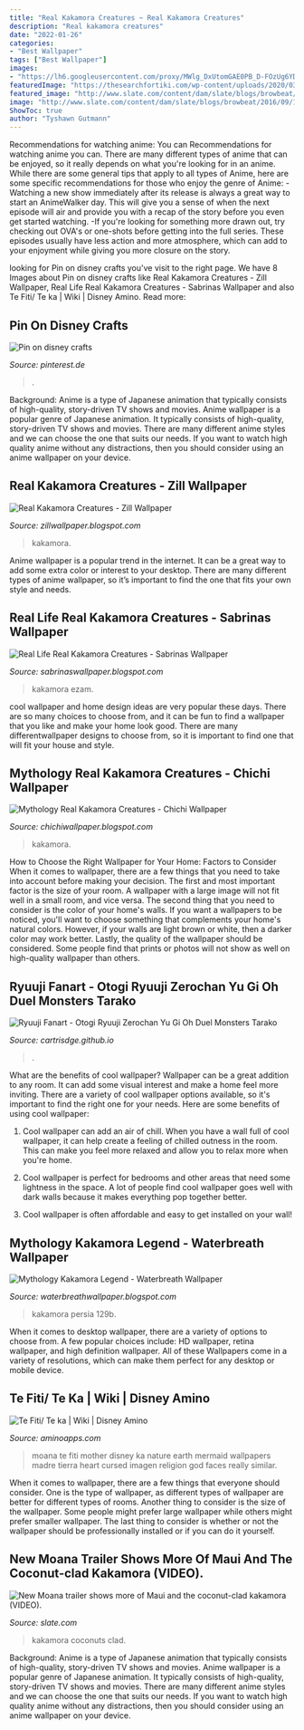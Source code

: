 ```yaml
---
title: "Real Kakamora Creatures ~ Real Kakamora Creatures"
description: "Real kakamora creatures"
date: "2022-01-26"
categories:
- "Best Wallpaper"
tags: ["Best Wallpaper"]
images:
- "https://lh6.googleusercontent.com/proxy/MWlg_DxUtomGAE0PB_D-FOzUg6YD6g2RymHHBZyfu2C0Jw8_0UobVAjEcPrs8T6kSlsGJzyo7jE1WMm-A3iTx7aG7fqiP0HcKhSywnkkJQwNrEVw8RQkcc8K0L7jZxOP=w1200-h630-p-k-no-nu"
featuredImage: "https://thesearchfortiki.com/wp-content/uploads/2020/03/Kokomoro-TikiRob-Starfish-Edition.png"
featured_image: "http://www.slate.com/content/dam/slate/blogs/browbeat/2016/09/16/new_moana_trailer_shows_more_of_maui_and_the_coconut_clad_kakamora_video/screen_shot_20160915_at_11.39.41_am.png.CROP.promo-xlarge2.39.41_am.png"
image: "http://www.slate.com/content/dam/slate/blogs/browbeat/2016/09/16/new_moana_trailer_shows_more_of_maui_and_the_coconut_clad_kakamora_video/screen_shot_20160915_at_11.39.41_am.png.CROP.promo-xlarge2.39.41_am.png"
ShowToc: true
author: "Tyshawn Gutmann"
---
```



Recommendations for watching anime: You can
Recommendations for watching anime you can. There are many different types of anime that can be enjoyed, so it really depends on what you're looking for in an anime. While there are some general tips that apply to all types of Anime, here are some specific recommendations for those who enjoy the genre of Anime: 
-Watching a new show immediately after its release is always a great way to start an AnimeWalker day. This will give you a sense of when the next episode will air and provide you with a recap of the story before you even get started watching. 
-If you're looking for something more drawn out, try checking out OVA's or one-shots before getting into the full series. These episodes usually have less action and more atmosphere, which can add to your enjoyment while giving you more closure on the story.

	

		
looking for Pin on disney crafts you've visit to the right page. We have 8 Images about Pin on disney crafts like Real Kakamora Creatures - Zill Wallpaper, Real Life Real Kakamora Creatures - Sabrinas Wallpaper and also Te Fiti/ Te ka | Wiki | Disney Amino. Read more:
		
    
## Pin On Disney Crafts

<img loading=lazy src="https://i.pinimg.com/236x/85/25/c2/8525c23a11f70e5930b63e23a5493f66.jpg?nii=t" onerror="this.onerror=null;this.src='https://tse4.mm.bing.net/th?id=OIP.SHK41R68MYl6lTZrj776EgAAAA&amp;pid=15.1';" alt="Pin on disney crafts">

_Source: pinterest.de_

>. 

	

Background: Anime is a type of Japanese animation that typically consists of high-quality, story-driven TV shows and movies.
Anime wallpaper is a popular genre of Japanese animation. It typically consists of high-quality, story-driven TV shows and movies. There are many different anime styles and we can choose the one that suits our needs. If you want to watch high quality anime without any distractions, then you should consider using an anime wallpaper on your device.

    
## Real Kakamora Creatures - Zill Wallpaper

<img loading=lazy src="https://lh6.googleusercontent.com/proxy/MWlg_DxUtomGAE0PB_D-FOzUg6YD6g2RymHHBZyfu2C0Jw8_0UobVAjEcPrs8T6kSlsGJzyo7jE1WMm-A3iTx7aG7fqiP0HcKhSywnkkJQwNrEVw8RQkcc8K0L7jZxOP=w1200-h630-p-k-no-nu" onerror="this.onerror=null;this.src='https://tse3.mm.bing.net/th?id=OIP.AzWvPj_9if0J9mgDq2vlCgHaED&amp;pid=15.1';" alt="Real Kakamora Creatures - Zill Wallpaper">

_Source: zillwallpaper.blogspot.com_

>kakamora. 

	

Anime wallpaper is a popular trend in the internet. It can be a great way to add some extra color or interest to your desktop. There are many different types of anime wallpaper, so it’s important to find the one that fits your own style and needs.

    
## Real Life Real Kakamora Creatures - Sabrinas Wallpaper

<img loading=lazy src="https://cdnb.artstation.com/p/assets/images/images/017/924/771/medium/ezam-nazid-kaka-render2.jpg?1557864917" onerror="this.onerror=null;this.src='https://tse3.mm.bing.net/th?id=OIP.bCLoPW7DW1PeP1YJH1BJ-AHaHa&amp;pid=15.1';" alt="Real Life Real Kakamora Creatures - Sabrinas Wallpaper">

_Source: sabrinaswallpaper.blogspot.com_

>kakamora ezam. 

	

cool wallpaper and home design ideas are very popular these days. There are so many choices to choose from, and it can be fun to find a wallpaper that you like and make your home look good. There are many differentwallpaper designs to choose from, so it is important to find one that will fit your house and style.

    
## Mythology Real Kakamora Creatures - Chichi Wallpaper

<img loading=lazy src="https://thesearchfortiki.com/wp-content/uploads/2020/03/Kokomoro-TikiRob-Starfish-Edition.png" onerror="this.onerror=null;this.src='https://tse3.mm.bing.net/th?id=OIP.oR15DT34a8ngspXVS07l9gHaHa&amp;pid=15.1';" alt="Mythology Real Kakamora Creatures - Chichi Wallpaper">

_Source: chichiwallpaper.blogspot.com_

>kakamora. 

	

How to Choose the Right Wallpaper for Your Home: Factors to Consider
When it comes to wallpaper, there are a few things that you need to take into account before making your decision. The first and most important factor is the size of your room. A wallpaper with a large image will not fit well in a small room, and vice versa. 
The second thing that you need to consider is the color of your home's walls. If you want a wallpapers to be noticed, you'll want to choose something that complements your home's natural colors. However, if your walls are light brown or white, then a darker color may work better. 
Lastly, the quality of the wallpaper should be considered. Some people find that prints or photos will not show as well on high-quality wallpaper than others.

    
## Ryuuji Fanart - Otogi Ryuuji Zerochan Yu Gi Oh Duel Monsters Tarako

<img loading=lazy src="https://64.media.tumblr.com/dec753681a9d136d8710cd5d2f23d7f2/tumblr_os9d8mE7hM1s5dc3ro1_500.png" onerror="this.onerror=null;this.src='https://tse1.mm.bing.net/th?id=OIP.2t4rzDG05S6sFuQGLVoApAHaIt&amp;pid=15.1';" alt="Ryuuji Fanart - Otogi Ryuuji Zerochan Yu Gi Oh Duel Monsters Tarako">

_Source: cartrisdge.github.io_

>. 

	

What are the benefits of cool wallpaper?
Wallpaper can be a great addition to any room. It can add some visual interest and make a home feel more inviting. There are a variety of cool wallpaper options available, so it's important to find the right one for your needs. Here are some benefits of using cool wallpaper: 
1. Cool wallpaper can add an air of chill. When you have a wall full of cool wallpaper, it can help create a feeling of chilled outness in the room. This can make you feel more relaxed and allow you to relax more when you're home. 

2. Cool wallpaper is perfect for bedrooms and other areas that need some lightness in the space. A lot of people find cool wallpaper goes well with dark walls because it makes everything pop together better. 

3. Cool wallpaper is often affordable and easy to get installed on your wall!

    
## Mythology Kakamora Legend - Waterbreath Wallpaper

<img loading=lazy src="https://www.mythpodcast.com/wp-content/uploads/2018/11/art129B.jpg" onerror="this.onerror=null;this.src='https://tse3.mm.bing.net/th?id=OIP.B5JL_0n_cYsJdK6TxLrNTQHaHa&amp;pid=15.1';" alt="Mythology Kakamora Legend - Waterbreath Wallpaper">

_Source: waterbreathwallpaper.blogspot.com_

>kakamora persia 129b. 

	

When it comes to desktop wallpaper, there are a variety of options to choose from. A few popular choices include: HD wallpaper, retina wallpaper, and high definition wallpaper. All of these Wallpapers come in a variety of resolutions, which can make them perfect for any desktop or mobile device. 

    
## Te Fiti/ Te Ka | Wiki | Disney Amino

<img loading=lazy src="https://pm1.narvii.com/6445/46970305f67464fb4f24f24f401cd4229feb09bd_hq.jpg" onerror="this.onerror=null;this.src='https://tse1.mm.bing.net/th?id=OIP.XVAMPPc57aLr7H5JXLfACAHaEK&amp;pid=15.1';" alt="Te Fiti/ Te ka | Wiki | Disney Amino">

_Source: aminoapps.com_

>moana te fiti mother disney ka nature earth mermaid wallpapers madre tierra heart cursed imagen religion god faces really similar. 

	

When it comes to wallpaper, there are a few things that everyone should consider. One is the type of wallpaper, as different types of wallpaper are better for different types of rooms. Another thing to consider is the size of the wallpaper. Some people might prefer large wallpaper while others might prefer smaller wallpaper. The last thing to consider is whether or not the wallpaper should be professionally installed or if you can do it yourself.

    
## New Moana Trailer Shows More Of Maui And The Coconut-clad Kakamora (VIDEO).

<img loading=lazy src="http://www.slate.com/content/dam/slate/blogs/browbeat/2016/09/16/new_moana_trailer_shows_more_of_maui_and_the_coconut_clad_kakamora_video/screen_shot_20160915_at_11.39.41_am.png.CROP.promo-xlarge2.39.41_am.png" onerror="this.onerror=null;this.src='https://tse4.mm.bing.net/th?id=OIP.kBObBh8kFvBOcIwIxuJzVAHaFS&amp;pid=15.1';" alt="New Moana trailer shows more of Maui and the coconut-clad kakamora (VIDEO).">

_Source: slate.com_

>kakamora coconuts clad. 

	

Background: Anime is a type of Japanese animation that typically consists of high-quality, story-driven TV shows and movies.
Anime wallpaper is a popular genre of Japanese animation. It typically consists of high-quality, story-driven TV shows and movies. There are many different anime styles and we can choose the one that suits our needs. If you want to watch high quality anime without any distractions, then you should consider using an anime wallpaper on your device.

